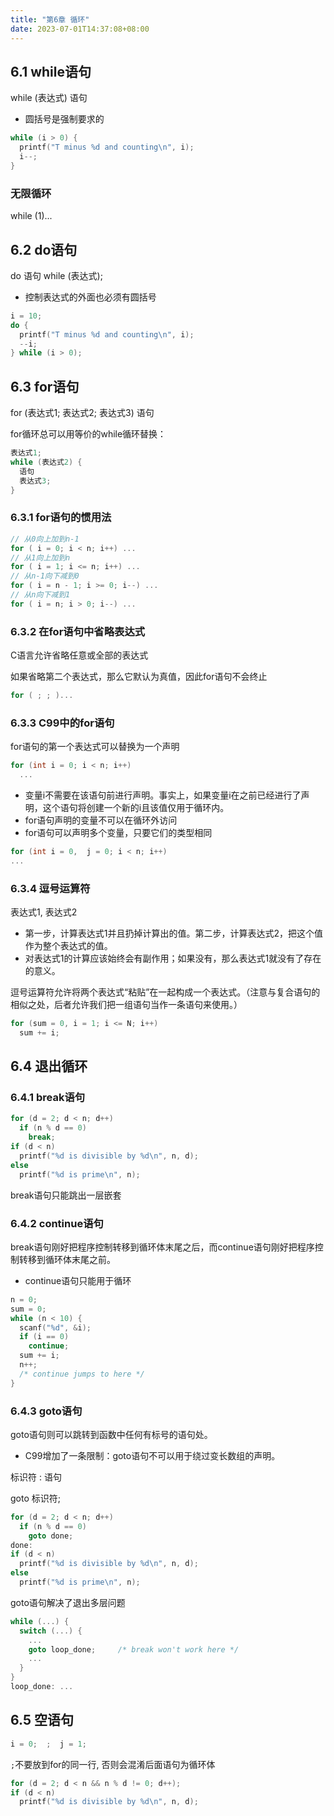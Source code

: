 ```yaml
---
title: "第6章 循环"
date: 2023-07-01T14:37:08+08:00
---
```


## 6.1 while语句

while (表达式) 语句

- 圆括号是强制要求的

```c
while (i > 0) {
  printf("T minus %d and counting\n", i);
  i--;
}
```

### 无限循环

while (1)...

## 6.2 do语句

do 语句 while (表达式);

- 控制表达式的外面也必须有圆括号

```c
i = 10;
do {
  printf("T minus %d and counting\n", i);
  --i;
} while (i > 0);
```

## 6.3 for语句

for (表达式1; 表达式2; 表达式3) 语句

for循环总可以用等价的while循环替换：

```c
表达式1;
while (表达式2) {
  语句
  表达式3;
}
```

### 6.3.1 for语句的惯用法

```c
// 从0向上加到n-1
for ( i = 0; i < n; i++) ...
// 从1向上加到n
for ( i = 1; i <= n; i++) ...
// 从n-1向下减到0
for ( i = n - 1; i >= 0; i--) ...
// 从n向下减到1
for ( i = n; i > 0; i--) ...
```

### 6.3.2 在for语句中省略表达式

C语言允许省略任意或全部的表达式

如果省略第二个表达式，那么它默认为真值，因此for语句不会终止

```c
for ( ; ; )...
```

### 6.3.3 C99中的for语句

for语句的第一个表达式可以替换为一个声明

```c
for (int i = 0; i < n; i++)
  ...
```

- 变量i不需要在该语句前进行声明。事实上，如果变量i在之前已经进行了声明，这个语句将创建一个新的i且该值仅用于循环内。
- for语句声明的变量不可以在循环外访问
- for语句可以声明多个变量，只要它们的类型相同

```c
for (int i = 0,  j = 0; i < n; i++)
...
```

### 6.3.4 逗号运算符

表达式1, 表达式2

- 第一步，计算表达式1并且扔掉计算出的值。第二步，计算表达式2，把这个值作为整个表达式的值。
- 对表达式1的计算应该始终会有副作用；如果没有，那么表达式1就没有了存在的意义。

逗号运算符允许将两个表达式“粘贴”在一起构成一个表达式。（注意与复合语句的相似之处，后者允许我们把一组语句当作一条语句来使用。）

```c
for (sum = 0, i = 1; i <= N; i++)
  sum += i;
```

## 6.4 退出循环

### 6.4.1 break语句

```c
for (d = 2; d < n; d++)
  if (n % d == 0)
    break;
if (d < n)
  printf("%d is divisible by %d\n", n, d);
else
  printf("%d is prime\n", n);
```

break语句只能跳出一层嵌套

### 6.4.2 continue语句

break语句刚好把程序控制转移到循环体末尾之后，而continue语句刚好把程序控制转移到循环体末尾之前。

- continue语句只能用于循环

```c
n = 0;
sum = 0;
while (n < 10) {
  scanf("%d", &i);
  if (i == 0)
    continue;
  sum += i;
  n++;
  /* continue jumps to here */
}
```

### 6.4.3 goto语句

goto语句则可以跳转到函数中任何有标号的语句处。

- C99增加了一条限制：goto语句不可以用于绕过变长数组的声明。

标识符 : 语句

goto 标识符;

```c
for (d = 2; d < n; d++)
  if (n % d == 0)
    goto done;
done:
if (d < n)
  printf("%d is divisible by %d\n", n, d);
else
  printf("%d is prime\n", n);
```

goto语句解决了退出多层问题

```c
while (...) {
  switch (...) {
    ...
    goto loop_done;     /* break won't work here */
    ...
  }
}
loop_done: ...
```

## 6.5 空语句

```c
i = 0;  ;  j = 1;
```

`;`不要放到for的同一行, 否则会混淆后面语句为循环体

```c
for (d = 2; d < n && n % d != 0; d++);
if (d < n)
  printf("%d is divisible by %d\n", n, d);
```
